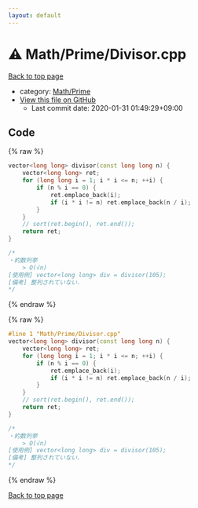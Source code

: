 ```yaml
---
layout: default
---
```


<!-- mathjax config similar to math.stackexchange -->
<script type="text/javascript" async
  src="https://cdnjs.cloudflare.com/ajax/libs/mathjax/2.7.5/MathJax.js?config=TeX-MML-AM_CHTML">
</script>
<script type="text/x-mathjax-config">
  MathJax.Hub.Config({
    TeX: { equationNumbers: { autoNumber: "AMS" }},
    tex2jax: {
      inlineMath: [ ['$','$'] ],
      processEscapes: true
    },
    "HTML-CSS": { matchFontHeight: false },
    displayAlign: "left",
    displayIndent: "2em"
  });
</script>

<script type="text/javascript" src="https://cdnjs.cloudflare.com/ajax/libs/jquery/3.4.1/jquery.min.js"></script>
<script src="https://cdn.jsdelivr.net/npm/jquery-balloon-js@1.1.2/jquery.balloon.min.js" integrity="sha256-ZEYs9VrgAeNuPvs15E39OsyOJaIkXEEt10fzxJ20+2I=" crossorigin="anonymous"></script>
<script type="text/javascript" src="../../../assets/js/copy-button.js"></script>
<link rel="stylesheet" href="../../../assets/css/copy-button.css" />


# :warning: Math/Prime/Divisor.cpp

<a href="../../../index.html">Back to top page</a>

* category: <a href="../../../index.html#231e1df35934043e4793dedc0bd652e6">Math/Prime</a>
* <a href="{{ site.github.repository_url }}/blob/master/Math/Prime/Divisor.cpp">View this file on GitHub</a>
    - Last commit date: 2020-01-31 01:49:29+09:00




## Code

<a id="unbundled"></a>
{% raw %}
```cpp
vector<long long> divisor(const long long n) {
    vector<long long> ret;
    for (long long i = 1; i * i <= n; ++i) {
        if (n % i == 0) {
            ret.emplace_back(i);
            if (i * i != n) ret.emplace_back(n / i);
        }
    }
    // sort(ret.begin(), ret.end());
    return ret;
}

/*
・約数列挙
    > O(√n)
[使用例] vector<long long> div = divisor(105);
[備考] 整列されていない.
*/

```
{% endraw %}

<a id="bundled"></a>
{% raw %}
```cpp
#line 1 "Math/Prime/Divisor.cpp"
vector<long long> divisor(const long long n) {
    vector<long long> ret;
    for (long long i = 1; i * i <= n; ++i) {
        if (n % i == 0) {
            ret.emplace_back(i);
            if (i * i != n) ret.emplace_back(n / i);
        }
    }
    // sort(ret.begin(), ret.end());
    return ret;
}

/*
・約数列挙
    > O(√n)
[使用例] vector<long long> div = divisor(105);
[備考] 整列されていない.
*/

```
{% endraw %}

<a href="../../../index.html">Back to top page</a>

